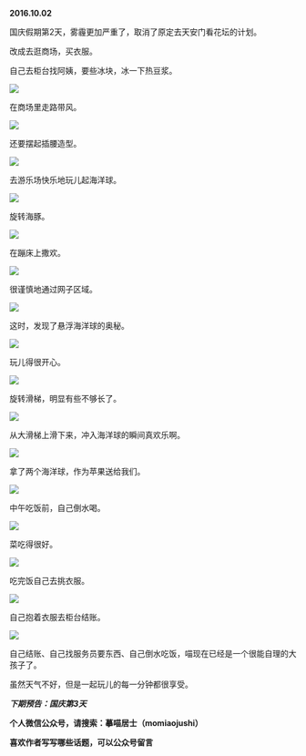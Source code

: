 
          
            
**2016.10.02**

国庆假期第2天，雾霾更加严重了，取消了原定去天安门看花坛的计划。

改成去逛商场，买衣服。

自己去柜台找阿姨，要些冰块，冰一下热豆浆。




![](img/51001-f8ec745ceb7cfec2.jpg)




在商场里走路带风。




![](img/51001-6de312b6611a0f9d.jpg)




还要摆起插腰造型。




![](img/51001-3ee68acd5ae9dddd.jpg)




去游乐场快乐地玩儿起海洋球。




![](img/51001-a51240701f12b6f8.jpg)




旋转海豚。




![](img/51001-f203636d94a69dd6.jpg)




在蹦床上撒欢。




![](img/51001-360af00a5c3da612.jpg)




很谨慎地通过网子区域。




![](img/51001-f7de0bf245e84b94.jpg)




这时，发现了悬浮海洋球的奥秘。




![](img/51001-683109578dab4290.jpg)




玩儿得很开心。




![](img/51001-85125edfb6e504e9.jpg)




旋转滑梯，明显有些不够长了。




![](img/51001-6905686dc38e6522.jpg)




从大滑梯上滑下来，冲入海洋球的瞬间真欢乐啊。




![](img/51001-3ed1e573d1aba9ab.jpg)




拿了两个海洋球，作为苹果送给我们。




![](img/51001-83bcff8e0bca7bd0.jpg)




中午吃饭前，自己倒水喝。




![](img/51001-1006e518385046ae.jpg)




菜吃得很好。




![](img/51001-9b8be401b7bed084.jpg)




吃完饭自己去挑衣服。




![](img/51001-5e34169c9abe6144.jpg)




自己抱着衣服去柜台结账。




![](img/51001-90d244950d5d517f.jpg)




自己结账、自己找服务员要东西、自己倒水吃饭，喵现在已经是一个很能自理的大孩子了。

虽然天气不好，但是一起玩儿的每一分钟都很享受。


***下期预告：国庆第3天***


**个人微信公众号，请搜索：摹喵居士（momiaojushi）**

**喜欢作者写写哪些话题，可以公众号留言**

          
        